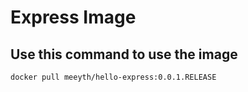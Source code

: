 # Express Image

## Use this command to use the image

```bash
docker pull meeyth/hello-express:0.0.1.RELEASE
```
